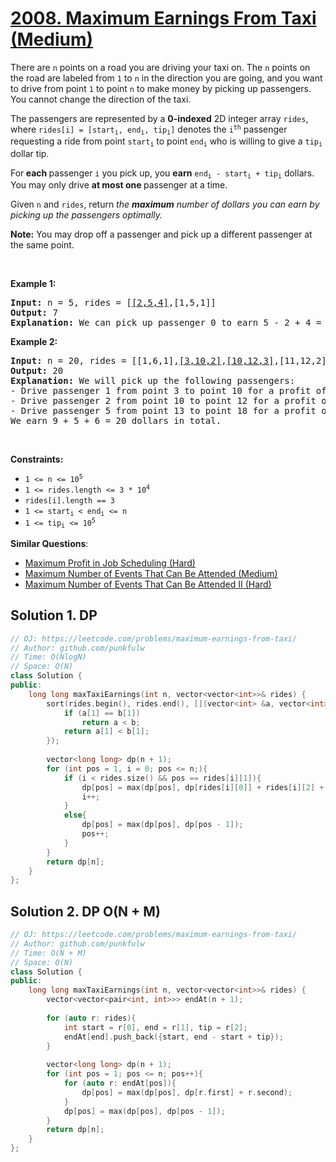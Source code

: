 # [2008. Maximum Earnings From Taxi (Medium)](https://leetcode.com/problems/maximum-earnings-from-taxi/)

<p>There are <code>n</code> points on a road you are driving your taxi on. The <code>n</code> points on the road are labeled from <code>1</code> to <code>n</code> in the direction you are going, and you want to drive from point <code>1</code> to point <code>n</code> to make money by picking up passengers. You cannot change the direction of the taxi.</p>

<p>The passengers are represented by a <strong>0-indexed</strong> 2D integer array <code>rides</code>, where <code>rides[i] = [start<sub>i</sub>, end<sub>i</sub>, tip<sub>i</sub>]</code> denotes the <code>i<sup>th</sup></code> passenger requesting a ride from point <code>start<sub>i</sub></code> to point <code>end<sub>i</sub></code> who is willing to give a <code>tip<sub>i</sub></code> dollar tip.</p>

<p>For<strong> each </strong>passenger <code>i</code> you pick up, you <strong>earn</strong> <code>end<sub>i</sub> - start<sub>i</sub> + tip<sub>i</sub></code> dollars. You may only drive <b>at most one </b>passenger at a time.</p>

<p>Given <code>n</code> and <code>rides</code>, return <em>the <strong>maximum</strong> number of dollars you can earn by picking up the passengers optimally.</em></p>

<p><strong>Note:</strong> You may drop off a passenger and pick up a different passenger at the same point.</p>

<p>&nbsp;</p>
<p><strong>Example 1:</strong></p>

<pre><strong>Input:</strong> n = 5, rides = [<u>[2,5,4]</u>,[1,5,1]]
<strong>Output:</strong> 7
<strong>Explanation:</strong> We can pick up passenger 0 to earn 5 - 2 + 4 = 7 dollars.
</pre>

<p><strong>Example 2:</strong></p>

<pre><strong>Input:</strong> n = 20, rides = [[1,6,1],<u>[3,10,2]</u>,<u>[10,12,3]</u>,[11,12,2],[12,15,2],<u>[13,18,1]</u>]
<strong>Output:</strong> 20
<strong>Explanation:</strong> We will pick up the following passengers:
- Drive passenger 1 from point 3 to point 10 for a profit of 10 - 3 + 2 = 9 dollars.
- Drive passenger 2 from point 10 to point 12 for a profit of 12 - 10 + 3 = 5 dollars.
- Drive passenger 5 from point 13 to point 18 for a profit of 18 - 13 + 1 = 6 dollars.
We earn 9 + 5 + 6 = 20 dollars in total.</pre>

<p>&nbsp;</p>
<p><strong>Constraints:</strong></p>

<ul>
	<li><code>1 &lt;= n &lt;= 10<sup>5</sup></code></li>
	<li><code>1 &lt;= rides.length &lt;= 3 * 10<sup>4</sup></code></li>
	<li><code>rides[i].length == 3</code></li>
	<li><code>1 &lt;= start<sub>i</sub> &lt; end<sub>i</sub> &lt;= n</code></li>
	<li><code>1 &lt;= tip<sub>i</sub> &lt;= 10<sup>5</sup></code></li>
</ul>


**Similar Questions**:
* [Maximum Profit in Job Scheduling (Hard)](https://leetcode.com/problems/maximum-profit-in-job-scheduling/)
* [Maximum Number of Events That Can Be Attended (Medium)](https://leetcode.com/problems/maximum-number-of-events-that-can-be-attended/)
* [Maximum Number of Events That Can Be Attended II (Hard)](https://leetcode.com/problems/maximum-number-of-events-that-can-be-attended-ii/)

## Solution 1. DP 


```cpp
// OJ: https://leetcode.com/problems/maximum-earnings-from-taxi/
// Author: github.com/punkfulw
// Time: O(NlogN) 
// Space: O(N)
class Solution {
public:
    long long maxTaxiEarnings(int n, vector<vector<int>>& rides) {
        sort(rides.begin(), rides.end(), [](vector<int> &a, vector<int> &b){
            if (a[1] == b[1])
                return a < b;
            return a[1] < b[1];
        });
        
        vector<long long> dp(n + 1);
        for (int pos = 1, i = 0; pos <= n;){
            if (i < rides.size() && pos == rides[i][1]){
                dp[pos] = max(dp[pos], dp[rides[i][0]] + rides[i][2] + rides[i][1] - rides[i][0]);
                i++;
            }
            else{
                dp[pos] = max(dp[pos], dp[pos - 1]);
                pos++;
            }
        }
        return dp[n];
    }
};
```

## Solution 2. DP O(N + M)

```cpp
// OJ: https://leetcode.com/problems/maximum-earnings-from-taxi/
// Author: github.com/punkfulw
// Time: O(N + M) 
// Space: O(N)
class Solution {
public:
    long long maxTaxiEarnings(int n, vector<vector<int>>& rides) {
        vector<vector<pair<int, int>>> endAt(n + 1);
        
        for (auto r: rides){
            int start = r[0], end = r[1], tip = r[2];
            endAt[end].push_back({start, end - start + tip});
        }
        
        vector<long long> dp(n + 1);
        for (int pos = 1; pos <= n; pos++){
            for (auto r: endAt[pos]){
                dp[pos] = max(dp[pos], dp[r.first] + r.second);
            }
            dp[pos] = max(dp[pos], dp[pos - 1]);
        }
        return dp[n];
    }
};
```
